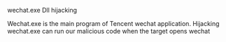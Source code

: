 wechat.exe Dll hijacking

Wechat.exe is the main program of Tencent wechat application. Hijacking wechat.exe can run our malicious code when the target opens wechat



